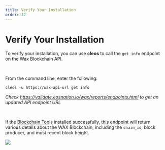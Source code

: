 ```yaml
---
title: Verify Your Installation
order: 32
---
```


# Verify Your Installation

To verify your installation, you can use **cleos** to call the `get info` endpoint on the Wax Blockchain API. 
<p>&nbsp;</p>

From the command line, enter the following:

```shell
cleos -u https://wax-api-url get info
```
*Check https://validate.eosnation.io/wax/reports/endpoints.html to get an updated API endpoint URL*
<p>&nbsp;</p>

If the [Blockchain Tools](/build/tools/blockchain_tools) installed successfully, this endpoint will return various details about the WAX Blockchain, including the `chain_id`, block producer, and most recent block height.

![](/assets/images/dapp-development/docker-setup/docker_results.jpg)


